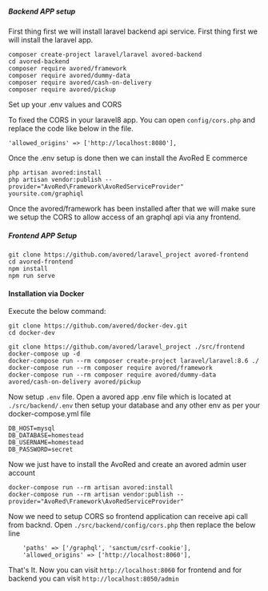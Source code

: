 ##### Backend APP setup 

First thing first we will install laravel backend api service. First thing first we will install the laravel app. 

    composer create-project laravel/laravel avored-backend
    cd avored-backend
    composer require avored/framework
    composer require avored/dummy-data
    composer require avored/cash-on-delivery
    composer require avored/pickup

Set up your .env values and CORS

To fixed the CORS in your laravel8 app. You can open `config/cors.php` and replace the code like below in the file.

    'allowed_origins' => ['http://localhost:8080'],


Once the .env setup is done then we can install the AvoRed E commerce

    php artisan avored:install
    php artisan vendor:publish --provider="AvoRed\Framework\AvoRedServiceProvider"
    yoursite.com/graphiql

Once the avored/framework has been installed after that we will make sure we setup the CORS to allow access of an graphql api via any frontend.

##### Frontend APP Setup

    git clone https://github.com/avored/laravel_project avored-frontend
    cd avored-frontend
    npm install
    npm run serve


#### Installation via Docker

Execute the below command:

    git clone https://github.com/avored/docker-dev.git
    cd docker-dev

    git clone https://github.com/avored/laravel_project ./src/frontend
    docker-compose up -d
    docker-compose run --rm composer create-project laravel/laravel:8.6 ./
    docker-compose run --rm composer require avored/framework
    docker-compose run --rm composer require avored/dummy-data avored/cash-on-delivery avored/pickup

Now setup `.env` file. Open a avored app .env file which is located at `./src/backend/.env` then setup your database and any other env as per your docker-compose.yml file

    DB_HOST=mysql
    DB_DATABASE=homestead
    DB_USERNAME=homestead
    DB_PASSWORD=secret

Now we just have to install the AvoRed and create an avored admin user account

    docker-compose run --rm artisan avored:install
    docker-compose run --rm artisan vendor:publish --provider="AvoRed\Framework\AvoRedServiceProvider"

Now we need to setup CORS so frontend application can receive api call from backnd.
Open `./src/backend/config/cors.php` then replace the below line

        'paths' => ['/graphql', 'sanctum/csrf-cookie'],
        'allowed_origins' => ['http://localhost:8060'],

That's It. Now you can visit `http://localhost:8060` for frontend and for backend you can visit `http://localhost:8050/admin`

